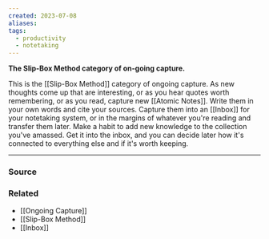 ```yaml
---
created: 2023-07-08
aliases: 
tags:
  - productivity
  - notetaking
---
```

**The Slip-Box Method category of on-going capture.**

This is the [[Slip-Box Method]] category of ongoing capture. As new thoughts come up that are interesting, or as you hear quotes worth remembering, or as you read, capture new [[Atomic Notes]]. Write them in your own words and cite your sources. Capture them into an [[Inbox]] for your notetaking system, or in the margins of whatever you're reading and transfer them later. Make a habit to add new knowledge to the collection you've amassed. Get it into the inbox, and you can decide later how it's connected to everything else and if it's worth keeping.

---

### Source

### Related
- [[Ongoing Capture]]
- [[Slip-Box Method]]
- [[Inbox]]